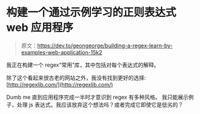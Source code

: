 # 构建一个通过示例学习的正则表达式 web 应用程序

> 原文：<https://dev.to/geongeorge/building-a-regex-learn-by-examples-web-application-15k2>

我正在构建一个 regex“常用”库，其中包括对每个表达式的解释。

除了这个看起来很古老的网站之外，我没有找到更好的选择:[http://regexlib.com/](http://regexlib.com/)

Dumb me 直到应用程序完成一半时才意识到 regex 有多种风格。
我只能展示例子，处理 js 表达式。我应该放弃这个想法吗？或者完成它即使它是低劣的？